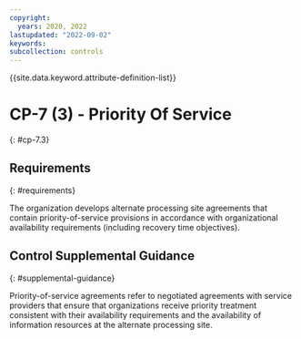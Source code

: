 ```yaml
---
copyright:
  years: 2020, 2022
lastupdated: "2022-09-02"
keywords: 
subcollection: controls
---
```



{{site.data.keyword.attribute-definition-list}}


# CP-7 (3) - Priority Of Service
{: #cp-7.3}

## Requirements
{: #requirements}

The organization develops alternate processing site agreements that contain priority-of-service provisions in accordance with organizational availability requirements (including recovery time objectives).

## Control Supplemental Guidance
{: #supplemental-guidance}

Priority-of-service agreements refer to negotiated agreements with service providers that ensure that organizations receive priority treatment consistent with their availability requirements and the availability of information resources at the alternate processing site.


